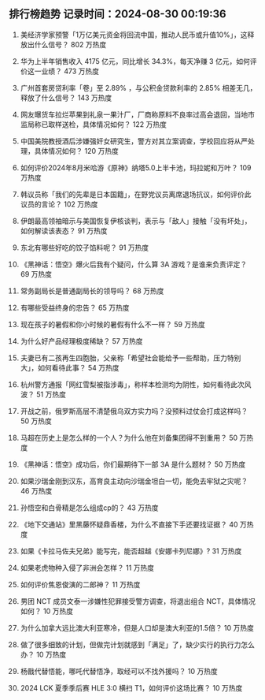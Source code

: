 
## 排行榜趋势 记录时间：2024-08-30 00:19:36
  
  1. 美经济学家预警「1万亿美元资金将回流中国，推动人民币或升值10%」，这释放出什么信号？ 802 万热度
    
  2. 华为上半年销售收入 4175 亿元，同比增长 34.3%，每天净赚 3 亿元，如何评价这一业绩？ 473 万热度
    
  3. 广州首套房贷利率「卷」至 2.89% ，与公积金贷款利率的 2.85% 相差无几，释放了什么信号？ 143 万热度
    
  4. 网友曝货车拉烂苹果到礼泉一果汁厂，厂商称原料不良率过高会退回，当地市监局称已取样送检，具体情况如何？ 122 万热度
    
  5. 中国美院教授酒后涉嫌强奸女研究生，警方对其立案调查，学校回应将从严处理，具体情况如何？ 120 万热度
    
  6. 如何评价2024年8月米哈游《原神》纳塔5.0上半卡池，玛拉妮和万叶？ 109 万热度
    
  7. 韩议员称「我们的先辈是日本国籍」，在野党议员离席退场抗议，如何评价此议员的言论？ 102 万热度
    
  8. 伊朗最高领袖暗示与美国恢复伊核谈判，表示与「敌人」接触「没有坏处」，如何解读该表态？ 91 万热度
    
  9. 东北有哪些好吃的饺子馅料呢？ 91 万热度
    
  10. 《黑神话：悟空》爆火后我有个疑问，什么算 3A 游戏？是谁来负责评定？ 69 万热度
    
  11. 常务副局长是普通副局长的领导吗？ 68 万热度
    
  12. 有哪些受益终身的忠告？ 65 万热度
    
  13. 现在孩子的暑假和你小时候的暑假有什么不一样？ 59 万热度
    
  14. 为什么好产品经理极度稀缺？ 57 万热度
    
  15. 夫妻已有二孩再生四胞胎，父亲称「希望社会能给予一些帮助，压力特别大」，如何看待此事？ 54 万热度
    
  16. 杭州警方通报「网红雪梨被指涉毒」，称样本检测均为阴性，如何看待此次风波？ 51 万热度
    
  17. 开战之前，俄罗斯高层不清楚俄乌双方实力吗？没预料过仗会打成这样吗？ 50 万热度
    
  18. 马超在历史上是怎么样的一个人？为什么他在刘备集团得不到重用？ 50 万热度
    
  19. 《黑神话：悟空》成功后，你们最期待下一部 3A 是什么题材？ 50 万热度
    
  20. 如果沙瑞金刚到汉东，高育良主动向沙瑞金坦白一切，能免去牢狱之灾呢？ 46 万热度
    
  21. 孙悟空和白骨精是怎么组成cp的？ 43 万热度
    
  22. 《地下交通站》里黑藤怀疑鼎香楼，为什么不直接下手还要找证据？ 40 万热度
    
  23. 如果《卡拉马佐夫兄弟》能写完，能否超越《安娜卡列尼娜》? 31 万热度
    
  24. 如果老虎物种入侵了非洲会怎样？ 11 万热度
    
  25. 如何评价焦恩俊演的二郎神？ 11 万热度
    
  26. 男团 NCT 成员文泰一涉嫌性犯罪接受警方调查，将退出组合 NCT，具体情况如何？ 10 万热度
    
  27. 为什么加拿大远比澳大利亚寒冷，但是人口却是澳大利亚的1.5倍？ 10 万热度
    
  28. 做了很多细致的计划，但做完计划就感到「满足」了，缺少实行的执行力怎么办？ 10 万热度
    
  29. 杨戬代替悟能，哪吒代替悟净，取经可以不找外援吗？ 10 万热度
    
  30. 2024 LCK 夏季季后赛 HLE 3:0 横扫 T1，如何评价这场比赛？ 10 万热度
    